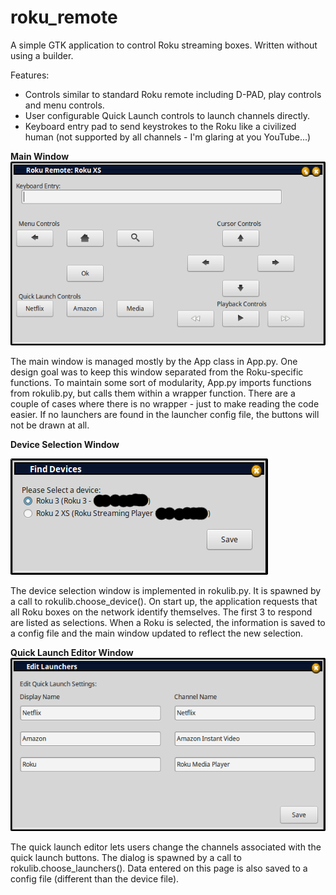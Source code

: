 # roku_remote
A simple GTK application to control Roku streaming boxes. Written without using a builder.

Features:
 * Controls similar to standard Roku remote including D-PAD, play controls and menu controls.
 * User configurable Quick Launch controls to launch channels directly.
 * Keyboard entry pad to send keystrokes to the Roku like a civilized human (not supported by all channels - I'm glaring at you YouTube...)

**Main Window**
![Screenshot](Screenshot.png?raw=true "Roku Screenshot")

The main window is managed mostly by the App class in App.py. One design goal was to keep this 
window separated from the Roku-specific functions. To maintain some sort of modularity, App.py
imports functions from rokulib.py, but calls them within a wrapper function. There are a couple
of cases where there is no wrapper - just to make reading the code easier.
If no launchers are found in the launcher config file, the buttons will not be drawn at all.

**Device Selection Window**

![Device List](device_dialog.png?raw=true "Roku Screenshot")

The device selection window is implemented in rokulib.py. It is spawned by a call to rokulib.choose_device().
On start up, the application requests that all Roku boxes on the network identify themselves. The first
3 to respond are listed as selections.
When a Roku is selected, the information is saved to a config file and the main window updated to reflect
the new selection.

**Quick Launch Editor Window**
![Quick Launch](launcher_dialog.png?raw=true "Roku Screenshot")

The quick launch editor lets users change the channels associated with the quick launch buttons. The
dialog is spawned by a call to rokulib.choose_launchers(). Data entered on this page is also saved
to a config file (different than the device file).
